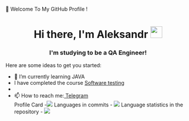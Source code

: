 👋 Welcome To My GitHub Profile !
<h1 align="center">Hi there, I'm <atarget="_blank">Aleksandr</a> 
<img src="https://github.com/blackcater/blackcater/raw/main/images/Hi.gif" height="32"/></h1>
<h3 align="center">I'm studying to be a QA Engineer!</h3>


Here are some ideas to get you started:
- 🌱 I’m currently learning JAVA
- I have completed the course <a href="https://sun9-85.userapi.com/s/v1/if2/xzO7DrwTlRPBlaxDzndkfBu09KGN4FFgn0eSA2J9mQiEifJkHl1x-aOUbguXG5i5ht85YHQ-uCETmfho7SxSTvDq.jpg?size=498x1080&quality=96&type=album" target="_blank"> Software testing</a>  
- 
- 📫 How to reach me:<a href="https://t.me/mechtaaa_mechtaaa" target="_blank"> Telegram</a>  
Profile Card -![](https://github-profile-summary-cards.vercel.app/api/cards/profile-details?username=mechtaaa&theme=solarized_dark) 
Languages in commits - ![](https://github-profile-summary-cards.vercel.app/api/cards/most-commit-language?username=mechtaaa&theme=solarized_dark)
Language statistics in the repository - ![](https://github-profile-summary-cards.vercel.app/api/cards/repos-per-language?username=mechtaaa&theme=solarized_dark)
